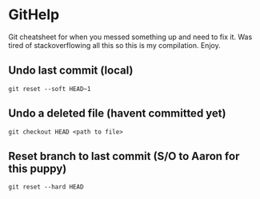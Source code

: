 # GitHelp
Git cheatsheet for when you messed something up and need to fix it. Was tired of stackoverflowing all this so this is my compilation. Enjoy.

## Undo last commit (local)
```git reset --soft HEAD~1```

## Undo a deleted file (havent committed yet)
```git checkout HEAD <path to file>```

## Reset branch to last commit (S/O to Aaron for this puppy)
```git reset --hard HEAD```

